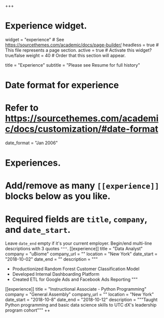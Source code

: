 +++
# Experience widget.
widget = "experience"  # See https://sourcethemes.com/academic/docs/page-builder/
headless = true  # This file represents a page section.
active = true  # Activate this widget? true/false
weight = 40  # Order that this section will appear.

title = "Experience"
subtitle = "Please see Resume for full history"

# Date format for experience
#   Refer to https://sourcethemes.com/academic/docs/customization/#date-format
date_format = "Jan 2006"

# Experiences.
#   Add/remove as many `[[experience]]` blocks below as you like.
#   Required fields are `title`, `company`, and `date_start`.
   Leave `date_end` empty if it's your current employer.
   Begin/end multi-line descriptions with 3 quotes `"""`.
[[experience]]
  title = "Data Analyst"
  company = "uBiome"
  company_url = ""
  location = "New York"
  date_start = "2018-10-02"
  date_end = ""
  description = """
  * Productionized Random Forest Customer Classification Model
  * Developed Internal Dashboarding Platform
  * Created ETL for Google Ads and Facebook Ads Reporting
  """

[[experience]]
  title = "Instructional Associate - Python Programming"
  company = "General Assembly"
  company_url = ""
  location = "New York"
  date_start = "2018-10-8"
  date_end = "2018-10-12"
  description = """Taught Python programming and basic data science skills to UTC dX's leadership program cohort"""
++
